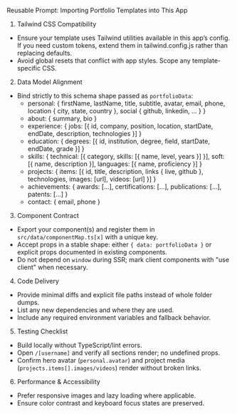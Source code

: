 Reusable Prompt: Importing Portfolio Templates into This App

1) Tailwind CSS Compatibility
- Ensure your template uses Tailwind utilities available in this app’s config. If you need custom tokens, extend them in tailwind.config.js rather than replacing defaults.
- Avoid global resets that conflict with app styles. Scope any template-specific CSS.

2) Data Model Alignment
- Bind strictly to this schema shape passed as `portfolioData`:
  - personal: { firstName, lastName, title, subtitle, avatar, email, phone, location { city, state, country }, social { github, linkedin, ... } }
  - about: { summary, bio }
  - experience: { jobs: [{ id, company, position, location, startDate, endDate, description, technologies }] }
  - education: { degrees: [{ id, institution, degree, field, startDate, endDate, grade }] }
  - skills: { technical: [{ category, skills: [{ name, level, years }] }], soft: [{ name, description }], languages: [{ name, proficiency }] }
  - projects: { items: [{ id, title, description, links { live, github }, technologies, images: [url], videos: [url] }] }
  - achievements: { awards: [...], certifications: [...], publications: [...], patents: [...] }
  - contact: { email, phone }

3) Component Contract
- Export your component(s) and register them in `src/data/componentMap.ts[x]` with a unique key.
- Accept props in a stable shape: either `{ data: portfolioData }` or explicit props documented in existing components.
- Do not depend on `window` during SSR; mark client components with "use client" when necessary.

4) Code Delivery
- Provide minimal diffs and explicit file paths instead of whole folder dumps.
- List any new dependencies and where they are used.
- Include any required environment variables and fallback behavior.

5) Testing Checklist
- Build locally without TypeScript/lint errors.
- Open `/[username]` and verify all sections render; no undefined props.
- Confirm hero avatar (`personal.avatar`) and project media (`projects.items[].images/videos`) render without broken links.

6) Performance & Accessibility
- Prefer responsive images and lazy loading where applicable.
- Ensure color contrast and keyboard focus states are preserved.


